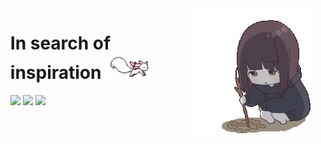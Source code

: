 <body>
  <div align="center">
    <img src="https://raw.githubusercontent.com/Palvenok/Palvenok/refs/heads/main/Assets/sad-cute.gif" align="right">
  </div>
  <div id="user-content-toc">
    <ul align="left" style="list-style: none;">
      <summary>
        <h1>In search of inspiration <img src="https://raw.githubusercontent.com/Palvenok/Palvenok/refs/heads/main/Assets/kyubey.gif" height="40" /></h1>
      </summary>
      <a href="https://www.youtube.com/@palvenok"><img src="https://img.shields.io/badge/youtube%20-%23FF0000?&style=for-the-badge&logo=youtube&logoColor=white" /></a>
      <a href="https://daftmixo.itch.io/"><img src="https://img.shields.io/badge/itch.io%20-%23FA5C5C?&style=for-the-badge&logo=itch.io&logoColor=white" /></a>
      <a href="https://t.me/DaftMixo"><img src="https://img.shields.io/badge/telegram%20-%231C93E3?&style=for-the-badge&logo=telegram&logoColor=white" /></a>
      <!--<img src="https://raw.githubusercontent.com/Palvenok/Palvenok/refs/heads/main/Assets/anime-dance.gif" align="center"> -->
    </ul>
  </div>
</body>
